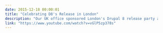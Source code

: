 ```yaml
---
date: 2015-12-18 00:00:01
title: "Celebrating D8's Release in London"
description: "Our UK office sponsored London's Drupal 8 release party and joined the local community in celebrating D8's release."
link: "https://www.youtube.com/watch?v=vGlP5zp378s"
---
```

